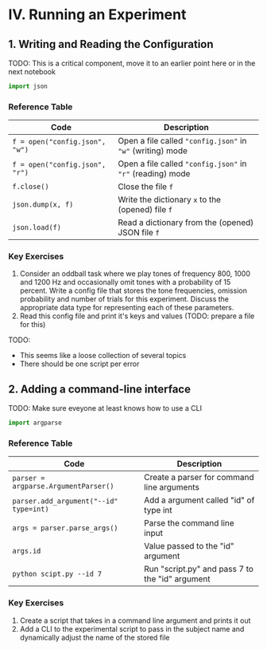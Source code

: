# IV. Running an Experiment


## 1. Writing and Reading the Configuration
TODO: This is a critical component, move it to an earlier point here or in the next notebook
```python
import json
```

### Reference Table
| Code                           | Description                                                |
| ---                            | ---                                                        |
| `f = open("config.json", "w")` | Open a file called `"config.json"` in `"w"` (writing) mode |
| `f = open("config.json", "r")` | Open a file called `"config.json"` in `"r"` (reading) mode |
| `f.close()`                    | Close the file `f`                                         |
| `json.dump(x, f)`              | Write the dictionary `x` to the (opened) file `f`          |
| `json.load(f)`                 | Read a dictionary from the (opened) JSON file `f`          |

### Key Exercises
1. Consider an oddball task where we play tones of frequency 800, 1000 and 1200 Hz and occasionally omit tones with a probability of 15 percent. Write a config file that stores the tone frequencies, omission probability and number of trials for this experiment. Discuss the appropriate data type for representing each of these parameters.
2. Read this config file and print it's keys and values
(TODO: prepare a file for this)


TODO: 
- This seems like a loose collection of several topics 
- There should be one script per error


## 2. Adding a command-line interface
TODO: Make sure eveyone at least knows how to use a CLI

```python
import argparse
```

### Reference Table
| Code                                   | Description                                     |
| ---                                    | ---                                             |
| `parser = argparse.ArgumentParser()`   | Create a parser for command line arguments      |
| `parser.add_argument("--id" type=int)` | Add a argument called "id" of type int          |
| `args = parser.parse_args()`           | Parse the command line input                    |
| `args.id`                              | Value passed to the "id" argument               |
| `python scipt.py --id 7`               | Run "script.py" and pass 7 to the "id" argument |

### Key Exercises 
1. Create a script that takes in a command line argument and prints it out
2. Add a CLI to the experimental script to pass in the subject name and dynamically adjust the name of the stored file


 
